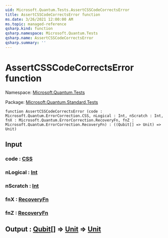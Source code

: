 ```yaml
---
uid: Microsoft.Quantum.Tests.AssertCSSCodeCorrectsError
title: AssertCSSCodeCorrectsError function
ms.date: 3/26/2021 12:00:00 AM
ms.topic: managed-reference
qsharp.kind: function
qsharp.namespace: Microsoft.Quantum.Tests
qsharp.name: AssertCSSCodeCorrectsError
qsharp.summary: ''
---
```


# AssertCSSCodeCorrectsError function

Namespace: [Microsoft.Quantum.Tests](xref:Microsoft.Quantum.Tests)

Package: [Microsoft.Quantum.Standard.Tests](https://nuget.org/packages/Microsoft.Quantum.Standard.Tests)




```qsharp
function AssertCSSCodeCorrectsError (code : Microsoft.Quantum.ErrorCorrection.CSS, nLogical : Int, nScratch : Int, fnX : Microsoft.Quantum.ErrorCorrection.RecoveryFn, fnZ : Microsoft.Quantum.ErrorCorrection.RecoveryFn) : ((Qubit[] => Unit) => Unit)
```


## Input

### code : [CSS](xref:Microsoft.Quantum.ErrorCorrection.CSS)




### nLogical : [Int](xref:microsoft.quantum.lang-ref.int)




### nScratch : [Int](xref:microsoft.quantum.lang-ref.int)




### fnX : [RecoveryFn](xref:Microsoft.Quantum.ErrorCorrection.RecoveryFn)




### fnZ : [RecoveryFn](xref:Microsoft.Quantum.ErrorCorrection.RecoveryFn)





## Output : [Qubit](xref:microsoft.quantum.lang-ref.qubit)[] => [Unit](xref:microsoft.quantum.lang-ref.unit)  => [Unit](xref:microsoft.quantum.lang-ref.unit) 

